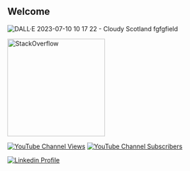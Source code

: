 ## Welcome

![DALL·E 2023-07-10 10 17 22 - Cloudy Scotland fgfgfield](https://github.com/Skorpinakos/Skorpinakos/assets/82767099/1e5b1af4-3315-4b88-a20b-d87a52affe26)



<a href="https://stackoverflow.com/users/11184186/ioannis-tsampras" target="_blank">
<img alt="StackOverflow"
src="https://stackoverflow-badge.vercel.app/?userID=11184186" style="width:220px;" />
</a>

[![YouTube Channel Views](https://img.shields.io/youtube/channel/views/UCpW5v4UH5RGYkC82Kr0hBGg)](https://www.youtube.com/@ioannis.tsampras) [![YouTube Channel Subscribers](https://img.shields.io/youtube/channel/subscribers/UCpW5v4UH5RGYkC82Kr0hBGg)](https://www.youtube.com/@ioannis.tsampras)

[![Linkedin Profile](https://img.shields.io/badge/LinkedIn-0077B5?style=for-the-badge&logo=linkedin&logoColor=white)](https://www.linkedin.com/in/ioannis-tsampras-b0272a24b)



